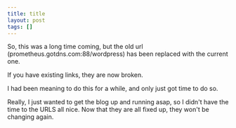```yaml
---
title: title
layout: post
tags: []
---
```



So, this was a long time coming, but the old url (prometheus.gotdns.com:88/wordpress) has been replaced with the current one.

If you have existing links, they are now broken.

I had been meaning to do this for a while, and only just got time to do so.

Really, I just wanted to get the blog up and running asap, so I didn't have the time to the URLS all nice. Now that they are all fixed up, they won't be changing again.
